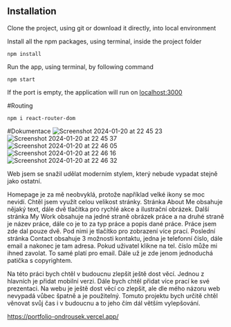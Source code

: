 ## Installation
Clone the project, using git or download it directly, into local environment

Install all the npm packages, using terminal, inside the project folder
```terminal
npm install
```
Run the app, using terminal, by following command
```terminal
npm start
```
If the port is empty, the application will run on [localhost:3000](http://localhost:3000)

#Routing
```terminal
npm i react-router-dom
```

#Dokumentace
![Screenshot 2024-01-20 at 22 45 23](https://github.com/mirekondro/portfolio-ondrousek/assets/130686217/d32a8326-8e06-4917-bcb4-11bc5d866c0a)
![Screenshot 2024-01-20 at 22 45 37](https://github.com/mirekondro/portfolio-ondrousek/assets/130686217/1bb6a197-9bdd-463d-929d-1f3d5a06e3d7)
![Screenshot 2024-01-20 at 22 46 05](https://github.com/mirekondro/portfolio-ondrousek/assets/130686217/ba15ea95-afd6-484b-8ae2-b1ef57cbadc3)
![Screenshot 2024-01-20 at 22 46 16](https://github.com/mirekondro/portfolio-ondrousek/assets/130686217/d0927e8c-50f1-4979-b72d-d733faf827d4)
![Screenshot 2024-01-20 at 22 46 32](https://github.com/mirekondro/portfolio-ondrousek/assets/130686217/f832336b-92f7-4fc2-92e4-03a5a91a6a99)

Web jsem se snažil udělat moderním stylem, který nebude vypadat stejně jako ostatní. 

Homepage je za mě neobvyklá, protože například velké ikony se moc nevidí. Chtěl jsem využít celou velikost stránky.
Stránka About Me obsahuje nějaký text, dále dvě tlačítka pro rychlé akce a ilustrační obrázek.
Další stránka My Work obsahuje na jedné straně obrázek práce a na druhé straně je název práce, dále co je to za typ práce a popis dané práce. Práce jsem zde dal pouze dvě. Pod nimi je tlačítko pro zobrazení více prací.
Poslední stránka Contact obsahuje 3 možnosti kontaktu, jedna je telefonní číslo, dále email a nakonec je tam adresa. Pokud uživatel klikne na tel. číslo může mi ihned zavolat. To samé platí pro email.
Dále už je zde jenom jednoduchá patička s copyrightem.

Na této práci bych chtěl v budoucnu zlepšit ještě dost věcí. Jednou z hlavních je přidat mobilní verzi. Dále bych chtěl přidat více prací ke své prezentaci. Na webu je ještě dost věcí co zlepšit, ale dle mého názoru web nevypadá vůbec špatně a je použitelný. Tomuto projektu bych určitě chtěl věnovat svůj čas i v budoucnu a to jeho čím dál větším vylepšování.

https://portfolio-ondrousek.vercel.app/